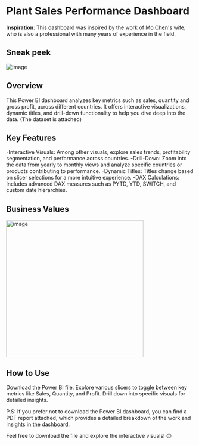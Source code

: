 # Plant Sales Performance Dashboard

<b>Inspiration</b>: This dashboard was inspired by the work of <a href="https://www.linkedin.com/in/mo-chen1/">Mo Chen</a>'s wife, who is also a professional with many years of experience in the field.

## Sneak peek
![image](https://github.com/user-attachments/assets/83ebe82a-2bf6-4fb0-835b-095b871268eb)


## Overview
This Power BI dashboard analyzes key metrics such as sales, quantity and gross profit, across different countries. It offers interactive visualizations, dynamic titles, and drill-down functionality to help you dive deep into the data. (The dataset is attached)

## Key Features
-Interactive Visuals: Among other visuals, explore sales trends, profitability segmentation, and performance across countries.
-Drill-Down: Zoom into the data from yearly to monthly views and analyze specific countries or products contributing to performance.
-Dynamic Titles: Titles change based on slicer selections for a more intuitive experience.
-DAX Calculations: Includes advanced DAX measures such as PYTD, YTD, SWITCH, and custom date hierarchies.

## Business Values
<img width="368" alt="image" src="https://github.com/user-attachments/assets/c39e17dd-8f91-4c6b-8084-deb2ce22baa3">

## How to Use
Download the Power BI file.
Explore various slicers to toggle between key metrics like Sales, Quantity, and Profit.
Drill down into specific visuals for detailed insights.

P.S: If you prefer not to download the Power BI dashboard, you can find a PDF report attached, which provides a detailed breakdown of the work and insights in the dashboard.

Feel free to download the file and explore the interactive visuals! 😊

